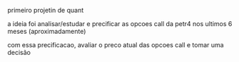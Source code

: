 primeiro projetin de quant 

a ideia foi analisar/estudar e precificar as opcoes call da petr4 nos ultimos 6 meses (aproximadamente)

com essa precificacao, avaliar o preco atual das opcoes call e tomar uma decisão 
